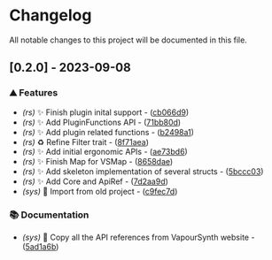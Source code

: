 # Changelog

All notable changes to this project will be documented in this file.

## [0.2.0] - 2023-09-08

### ⛰️  Features

- *(rs)* :sparkles: Finish plugin inital support - ([cb066d9](https://github.com/orhun/git-cliff/commit/cb066d95f70714c30c4bd8edfa095c86c6cb776e))
- *(rs)* :sparkles: Add PluginFunctions API - ([71bb80d](https://github.com/orhun/git-cliff/commit/71bb80decc1c80cbc5bb05ab275b5a565175e839))
- *(rs)* :sparkles: Add plugin related functions - ([b2498a1](https://github.com/orhun/git-cliff/commit/b2498a1fba70523179433ae6e28af2506b40cdf5))
- *(rs)* :recycle: Refine Filter trait - ([8f71aea](https://github.com/orhun/git-cliff/commit/8f71aea29a839fc47e9b628919e149d81025ef20))
- *(rs)* :sparkles: Add initial ergonomic APIs - ([ae73bd6](https://github.com/orhun/git-cliff/commit/ae73bd6c3096ddcaa7b6928bafd330358520c8bc))
- *(rs)* :sparkles: Finish Map for VSMap - ([8658dae](https://github.com/orhun/git-cliff/commit/8658daef3d82af44d107eba0175c81e1ba699b23))
- *(rs)* :sparkles: Add skeleton implementation of several structs - ([5bccc03](https://github.com/orhun/git-cliff/commit/5bccc0303f07124a77e673859c55a31931ee1345))
- *(rs)* :sparkles: Add Core and ApiRef - ([7d2aa9d](https://github.com/orhun/git-cliff/commit/7d2aa9dd0e736d15079b39ac610403a4fc7119ff))
- *(sys)* :tada: Import from old project - ([c9fec7d](https://github.com/orhun/git-cliff/commit/c9fec7d1f0dddb9726ccfdeb40804951347d903f))

### 📚 Documentation

- *(sys)* :memo: Copy all the API references from VapourSynth website - ([5ad1a6b](https://github.com/orhun/git-cliff/commit/5ad1a6b2bd8a2b1003ee28b1300b01fac7b9bea6))

<!-- generated by git-cliff -->
